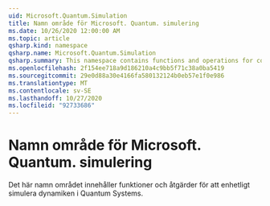 ```yaml
---
uid: Microsoft.Quantum.Simulation
title: Namn område för Microsoft. Quantum. simulering
ms.date: 10/26/2020 12:00:00 AM
ms.topic: article
qsharp.kind: namespace
qsharp.name: Microsoft.Quantum.Simulation
qsharp.summary: This namespace contains functions and operations for coherently simulating the dynamics of quantum systems.
ms.openlocfilehash: 2f154ee718a9d186210a4c9bb5f71c38a0ba5419
ms.sourcegitcommit: 29e0d88a30e4166fa580132124b0eb57e1f0e986
ms.translationtype: MT
ms.contentlocale: sv-SE
ms.lasthandoff: 10/27/2020
ms.locfileid: "92733686"
---
```

# <a name="microsoftquantumsimulation-namespace"></a>Namn område för Microsoft. Quantum. simulering

Det här namn området innehåller funktioner och åtgärder för att enhetligt simulera dynamiken i Quantum Systems.

